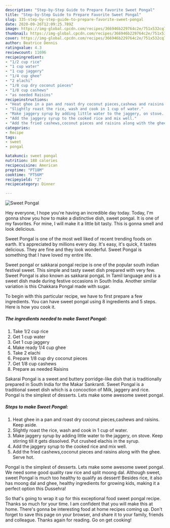 ```yaml
---
description: "Step-by-Step Guide to Prepare Favorite Sweet Pongal"
title: "Step-by-Step Guide to Prepare Favorite Sweet Pongal"
slug: 335-step-by-step-guide-to-prepare-favorite-sweet-pongal
date: 2020-09-26T12:09:25.789Z
image: https://img-global.cpcdn.com/recipes/366946b229764c2e/751x532cq70/sweet-pongal-recipe-main-photo.jpg
thumbnail: https://img-global.cpcdn.com/recipes/366946b229764c2e/751x532cq70/sweet-pongal-recipe-main-photo.jpg
cover: https://img-global.cpcdn.com/recipes/366946b229764c2e/751x532cq70/sweet-pongal-recipe-main-photo.jpg
author: Beatrice Dennis
ratingvalue: 4.3
reviewcount: 11696
recipeingredient:
- "1/2 cup rice"
- "1 cup water"
- "1 cup jaggery"
- "1/4 cup ghee"
- "2 elachi"
- "1/8 cup dry coconut pieces"
- "1/8 cup cashews"
- "as needed Raisins"
recipeinstructions:
- "Heat ghee in a pan and roast dry coconut pieces,cashews and raisins. Keep aside."
- "Slightly roast the rice, wash and cook in 1 cup of water."
- "Make jaggery syrup by adding little water to the jaggery, on stove. Keep stirring till it gets dissolved. Put crushed elachis in the syrup."
- "Add the jaggery syrup to the cooked rice and mix well."
- "Add the fried cashews,coconut pieces and raisins along with the ghee. Serve hot."
categories:
- Recipe
tags:
- sweet
- pongal

katakunci: sweet pongal 
nutrition: 188 calories
recipecuisine: American
preptime: "PT18M"
cooktime: "PT56M"
recipeyield: "2"
recipecategory: Dinner

---
```



![Sweet Pongal](https://img-global.cpcdn.com/recipes/366946b229764c2e/751x532cq70/sweet-pongal-recipe-main-photo.jpg)

Hey everyone, I hope you're having an incredible day today. Today, I'm gonna show you how to make a distinctive dish, sweet pongal. It is one of my favorites. For mine, I will make it a little bit tasty. This is gonna smell and look delicious.

Sweet Pongal is one of the most well liked of recent trending foods on earth. It's appreciated by millions every day. It's easy, it's quick, it tastes delicious. They are fine and they look wonderful. Sweet Pongal is something that I have loved my entire life.

Sweet pongal or sakkarai pongal recipe is one of the popular south indian festival sweet. This simple and tasty sweet dish prepared with very few. Sweet Pongal is also known as sakkarai pongaL In Tamil language and is a sweet dish made during festive occasions in South India. Another similar variation is this Chakkara Pongal made with sugar.


To begin with this particular recipe, we have to first prepare a few ingredients. You can have sweet pongal using 8 ingredients and 5 steps. Here is how you cook it.

<!--inarticleads1-->

##### The ingredients needed to make Sweet Pongal:

1. Take 1/2 cup rice
1. Get 1 cup water
1. Get 1 cup jaggery
1. Make ready 1/4 cup ghee
1. Take 2 elachi
1. Prepare 1/8 cup dry coconut pieces
1. Get 1/8 cup cashews
1. Prepare as needed Raisins


Sakarai Pongal is a sweet and buttery porridge-like dish that is traditionally prepared in South India for the Makar Sankranti. Sweet Pongal is a traditional sweet dish which is a concoction of Milk, jaggery and rice. Pongal is the simplest of desserts. Lets make some awesome sweet pongal. 

<!--inarticleads2-->

##### Steps to make Sweet Pongal:

1. Heat ghee in a pan and roast dry coconut pieces,cashews and raisins. Keep aside.
1. Slightly roast the rice, wash and cook in 1 cup of water.
1. Make jaggery syrup by adding little water to the jaggery, on stove. Keep stirring till it gets dissolved. Put crushed elachis in the syrup.
1. Add the jaggery syrup to the cooked rice and mix well.
1. Add the fried cashews,coconut pieces and raisins along with the ghee. Serve hot.


Pongal is the simplest of desserts. Lets make some awesome sweet pongal. We need some good quality raw rice and split moong dal. Although sweet, sweet Pongal is much too healthy to qualify as dessert! Besides rice, it also has moong dal and ghee, healthy ingredients for growing kids, making it a perfect option this Dussehra! 

So that's going to wrap it up for this exceptional food sweet pongal recipe. Thanks so much for your time. I am confident that you will make this at home. There's gonna be interesting food at home recipes coming up. Don't forget to save this page on your browser, and share it to your family, friends and colleague. Thanks again for reading. Go on get cooking!
